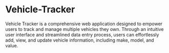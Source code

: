 # Vehicle-Tracker
Vehicle Tracker is a comprehensive web application designed to empower users to track and manage multiple vehicles they own. Through an intuitive user interface and streamlined data entry process, users can effortlessly add, view, and update vehicle information, including make, model, and value.
